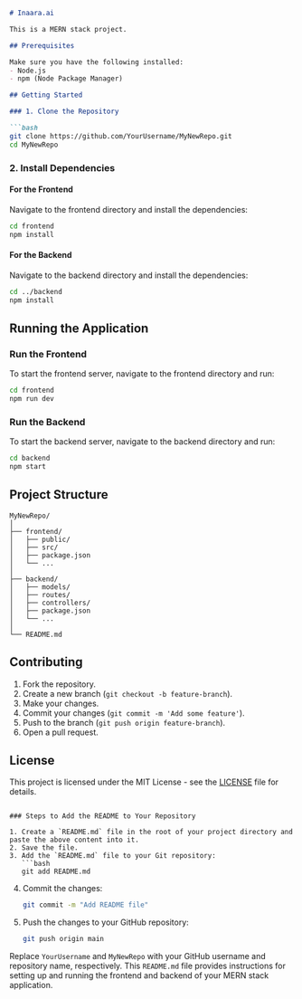 ```markdown
# Inaara.ai

This is a MERN stack project.

## Prerequisites

Make sure you have the following installed:
- Node.js
- npm (Node Package Manager)

## Getting Started

### 1. Clone the Repository

```bash
git clone https://github.com/YourUsername/MyNewRepo.git
cd MyNewRepo
```

### 2. Install Dependencies

#### For the Frontend

Navigate to the frontend directory and install the dependencies:

```bash
cd frontend
npm install
```

#### For the Backend

Navigate to the backend directory and install the dependencies:

```bash
cd ../backend
npm install
```

## Running the Application

### Run the Frontend

To start the frontend server, navigate to the frontend directory and run:

```bash
cd frontend
npm run dev
```

### Run the Backend

To start the backend server, navigate to the backend directory and run:

```bash
cd backend
npm start
```

## Project Structure

```
MyNewRepo/
│
├── frontend/
│   ├── public/
│   ├── src/
│   ├── package.json
│   └── ...
│
├── backend/
│   ├── models/
│   ├── routes/
│   ├── controllers/
│   ├── package.json
│   └── ...
│
└── README.md
```

## Contributing

1. Fork the repository.
2. Create a new branch (`git checkout -b feature-branch`).
3. Make your changes.
4. Commit your changes (`git commit -m 'Add some feature'`).
5. Push to the branch (`git push origin feature-branch`).
6. Open a pull request.

## License

This project is licensed under the MIT License - see the [LICENSE](LICENSE) file for details.
```

### Steps to Add the README to Your Repository

1. Create a `README.md` file in the root of your project directory and paste the above content into it.
2. Save the file.
3. Add the `README.md` file to your Git repository:
   ```bash
   git add README.md
   ```
4. Commit the changes:
   ```bash
   git commit -m "Add README file"
   ```
5. Push the changes to your GitHub repository:
   ```bash
   git push origin main
   ```

Replace `YourUsername` and `MyNewRepo` with your GitHub username and repository name, respectively. This `README.md` file provides instructions for setting up and running the frontend and backend of your MERN stack application.
